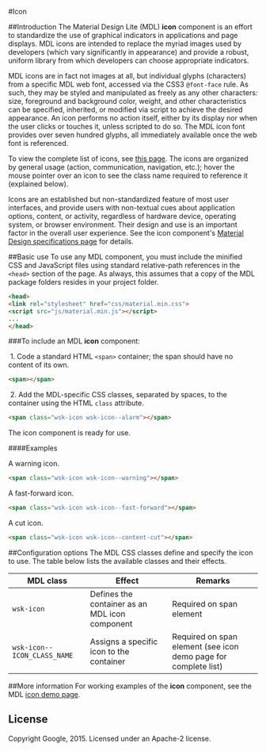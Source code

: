 #Icon

##Introduction
The Material Design Lite (MDL) **icon** component is an effort to standardize the use of graphical indicators in applications and page displays. MDL icons are intended to replace the myriad images used by developers (which vary significantly in appearance) and provide a robust, uniform library from which developers can choose appropriate indicators. 

MDL icons are in fact not images at all, but individual glyphs (characters) from a specific MDL web font, accessed via the CSS3 `@font-face` rule. As such, they may be styled and manipulated as freely as any other characters: size, foreground and background color, weight, and other characteristics can be specified, inherited, or modified via script to achieve the desired appearance. An icon performs no action itself, either by its display nor when the user clicks or touches it, unless scripted to do so. The MDL icon font provides over seven hundred glyphs, all immediately available once the web font is referenced.

To view the complete list of icons, see [this page](http://google.github.io/web-starter-kit/latest/styleguide/icons/demo.html). The icons are organized by general usage (action, communication, navigation, etc.); hover the mouse pointer over an icon to see the class name required to reference it (explained below).

Icons are an established but non-standardized feature of most user interfaces, and provide users with non-textual cues about application options, content, or activity, regardless of hardware device, operating system, or browser environment. Their design and use is an important factor in the overall user experience. See the icon component's [Material Design specifications page](http://www.google.com/design/spec/style/icons.html) for details. 

##Basic use
To use any MDL component, you must include the minified CSS and JavaScript files using standard relative-path references in the `<head>` section of the page. As always, this assumes that a copy of the MDL package folders resides in your project folder.

```html
<head>
<link rel="stylesheet" href="css/material.min.css">
<script src="js/material.min.js"></script>
...
</head>
```

###To include an MDL **icon** component:

&nbsp;1. Code a standard HTML `<span>` container; the span should have no content of its own.
```html
<span></span>
```
&nbsp;2. Add the MDL-specific CSS classes, separated by spaces, to the container using the HTML `class` attribute.
```html
<span class="wsk-icon wsk-icon--alarm"></span>
```

The icon component is ready for use.

####Examples

A warning icon.

```html
<span class="wsk-icon wsk-icon--warning"></span>
```

A fast-forward icon.

```html
<span class="wsk-icon wsk-icon--fast-forward"></span>
```

A cut icon.

```html
<span class="wsk-icon wsk-icon--content-cut"></span>
```

##Configuration options
The MDL CSS classes define and specify the icon to use. The table below lists the available classes and their effects.

| MDL class | Effect | Remarks |
|-----------|--------|---------|
| `wsk-icon` | Defines the container as an MDL icon component | Required on span element |
| `wsk-icon--ICON_CLASS_NAME` | Assigns a specific icon to the container | Required on span element (see icon demo page for complete list) |

##More information
For working examples of the **icon** component, see the MDL [icon demo page](http://google.github.io/web-starter-kit/latest/styleguide/icons/demo.html).

## License

Copyright Google, 2015. Licensed under an Apache-2 license.

